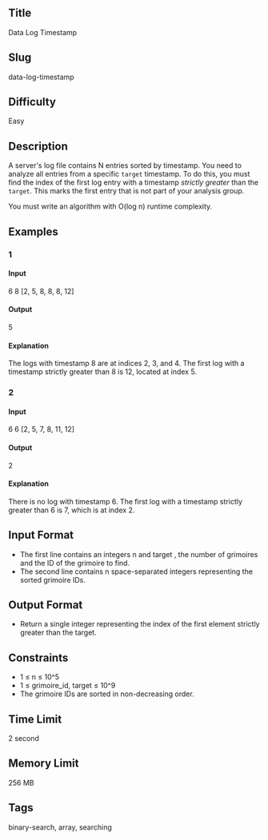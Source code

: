 ## Title

Data Log Timestamp

## Slug

data-log-timestamp

## Difficulty

Easy

## Description

A server's log file contains N entries sorted by timestamp. You need to analyze all entries from a specific `target` timestamp. To do this, you must find the index of the first log entry with a timestamp *strictly greater* than the `target`. This marks the first entry that is not part of your analysis group.

You must write an algorithm with O(log n) runtime complexity.

## Examples

### 1

#### Input

6 8
[2, 5, 8, 8, 8, 12]


#### Output

5

#### Explanation

The logs with timestamp 8 are at indices 2, 3, and 4. The first log with a timestamp strictly greater than 8 is 12, located at index 5.

### 2

#### Input

6 6
[2, 5, 7, 8, 11, 12]

#### Output

2

#### Explanation

There is no log with timestamp 6. The first log with a timestamp strictly greater than 6 is 7, which is at index 2.

## Input Format

- The first line contains an integers n and target , the number of grimoires and the ID of the grimoire to find. 
- The second line contains n space-separated integers representing the sorted grimoire IDs.


## Output Format

- Return a single integer representing the index of the first element strictly greater than the target.

## Constraints

- 1 ≤ n ≤ 10^5
- 1 ≤ grimoire_id, target ≤ 10^9
- The grimoire IDs are sorted in non-decreasing order.

## Time Limit

2 second

## Memory Limit

256 MB

## Tags

binary-search, array, searching